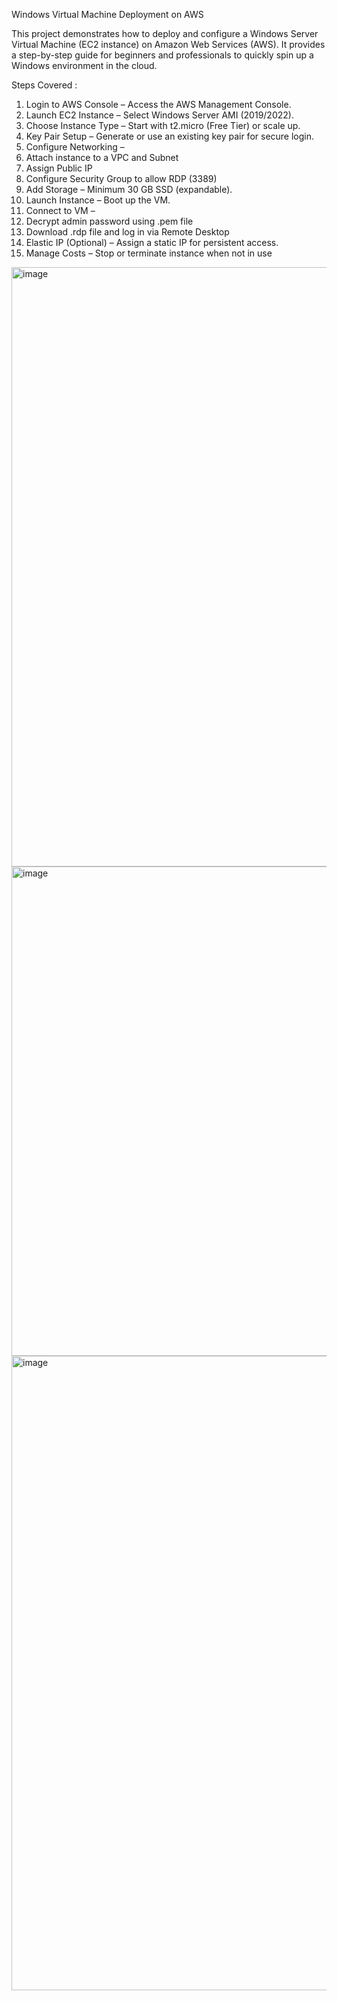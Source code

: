 Windows Virtual Machine Deployment on AWS

This project demonstrates how to deploy and configure a Windows Server Virtual Machine (EC2 instance) on Amazon Web Services (AWS). It provides a step-by-step guide for beginners and professionals to quickly spin up a Windows environment in the cloud.

Steps Covered : 
1. Login to AWS Console – Access the AWS Management Console.
2. Launch EC2 Instance – Select Windows Server AMI (2019/2022).
3. Choose Instance Type – Start with t2.micro (Free Tier) or scale up.
4. Key Pair Setup – Generate or use an existing key pair for secure login.
5. Configure Networking –
6. Attach instance to a VPC and Subnet
7. Assign Public IP
8. Configure Security Group to allow RDP (3389)
9. Add Storage – Minimum 30 GB SSD (expandable).
10. Launch Instance – Boot up the VM.
11. Connect to VM –
12. Decrypt admin password using .pem file
13. Download .rdp file and log in via Remote Desktop
14. Elastic IP (Optional) – Assign a static IP for persistent access.
15. Manage Costs – Stop or terminate instance when not in use

<img width="1842" height="959" alt="image" src="https://github.com/user-attachments/assets/19b21ced-456d-458c-b5f7-0c904916f572" />
<img width="1314" height="783" alt="image" src="https://github.com/user-attachments/assets/7a17cce2-2a3a-460a-8041-86ac4a4a30ef" />
<img width="1919" height="1015" alt="image" src="https://github.com/user-attachments/assets/669431bf-7024-4d71-86aa-75d3518978ba" />

